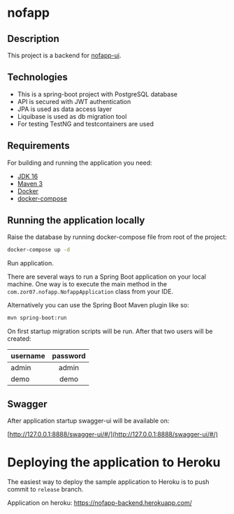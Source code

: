 # nofapp

## Description
This project is a backend for [nofapp-ui](https://github.com/zor07/nofapp-ui). 

## Technologies
* This is a spring-boot project with PostgreSQL database
* API is secured with JWT authentication
* JPA is used as data access layer
* Liquibase is used as db migration tool
* For testing TestNG and testcontainers are used

## Requirements
For building and running the application you need:
* [JDK 16](https://www.oracle.com/java/technologies/javase/jdk16-archive-downloads.html)
* [Maven 3](https://maven.apache.org/)
* [Docker](https://www.docker.com/)
* [docker-compose](https://docs.docker.com/compose/gettingstarted/)

## Running the application locally

Raise the database by running docker-compose file from root of the project:

```bash
docker-compose up -d
```

Run application.

There are several ways to run a Spring Boot application on your local machine. 
One way is to execute the main method in the `com.zor07.nofapp.NofappApplication` class from your IDE.

Alternatively you can use the Spring Boot Maven plugin like so:

```bash
mvn spring-boot:run
```

On first startup migration scripts will be run. After that two users will be created: 

| username | password | 
|----------|:--------:|
| admin    |  admin   | 
| demo     |   demo   | 

## Swagger

After application startup swagger-ui will be available on:

 [http://127.0.0.1:8888/swagger-ui/#/](http://127.0.0.1:8888/swagger-ui/#/)

# Deploying the application to Heroku
The easiest way to deploy the sample application to Heroku is to push commit to `release` branch. 

Application on heroku: https://nofapp-backend.herokuapp.com/
